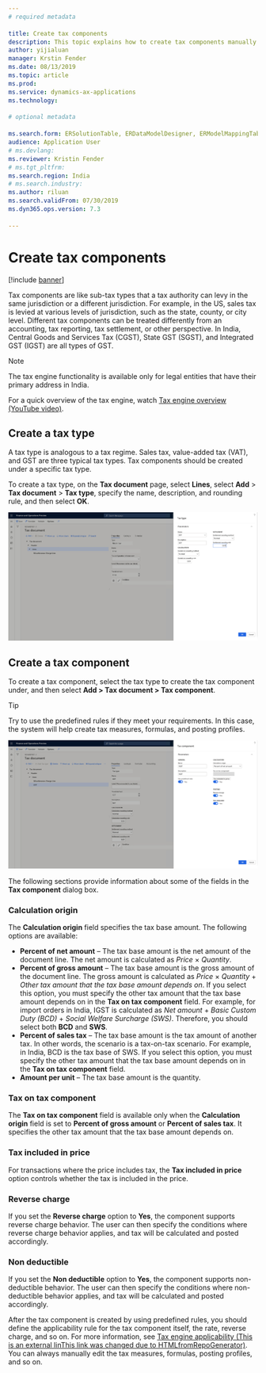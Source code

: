 ```yaml
---
# required metadata

title: Create tax components
description: This topic explains how to create tax components manually and by using predefined rules.
author: yijialuan
manager: Krstin Fender
ms.date: 08/13/2019
ms.topic: article
ms.prod: 
ms.service: dynamics-ax-applications
ms.technology: 

# optional metadata

ms.search.form: ERSolutionTable, ERDataModelDesigner, ERModelMappingTable
audience: Application User
# ms.devlang: 
ms.reviewer: Kristin Fender 
# ms.tgt_pltfrm: 
ms.search.region: India
# ms.search.industry: 
ms.author: riluan
ms.search.validFrom: 07/30/2019
ms.dyn365.ops.version: 7.3

---
```


# Create tax components

[!include [banner](../includes/banner.md)]

Tax components are like sub-tax types that a tax authority can levy in the same jurisdiction or a different jurisdiction. For example, in the US, sales tax is levied at various levels of jurisdiction, such as the state, county, or city level. Different tax components can be treated differently from an accounting, tax reporting, tax settlement, or other perspective. In India, Central Goods and Services Tax (CGST), State GST (SGST), and Integrated GST (IGST) are all types of GST.

> [!NOTE]
> The tax engine functionality is available only for legal entities that have their primary address in India.

For a quick overview of the tax engine, watch [Tax engine overview (YouTube video)](https://www.youtube.com/watch?v=jAFpEBOtNWI&feature=youtu.be).

## Create a tax type

A tax type is analogous to a tax regime. Sales tax, value-added tax (VAT), and GST are three typical tax types. Tax components should be created under a specific tax type.

To create a tax type, on the **Tax document** page, select **Lines**, select **Add** \> **Tax document** \> **Tax type**, specify the name, description, and rounding rule, and then select **OK**.

![Creating a tax type](media/GTE-Create-TaxType.png)

## Create a tax component

To create a tax component, select the tax type to create the tax component under, and then select **Add \> Tax document \> Tax component**.

> [!TIP]
> Try to use the predefined rules if they meet your requirements. In this case, the system will help create tax measures, formulas, and posting profiles.

![Creating a tax component](media/GTE-Create-TaxComponent.png)

The following sections provide information about some of the fields in the **Tax component** dialog box.

### Calculation origin

The **Calculation origin** field specifies the tax base amount. The following options are available:

- **Percent of net amount** – The tax base amount is the net amount of the document line. The net amount is calculated as *Price* × *Quantity*.
- **Percent of gross amount** – The tax base amount is the gross amount of the document line. The gross amount is calculated as *Price* × *Quantity* + *Other tax amount that the tax base amount depends on*. If you select this option, you must specify the other tax amount that the tax base amount depends on in the **Tax on tax component** field. For example, for import orders in India, IGST is calculated as *Net amount* + *Basic Custom Duty (BCD)* + *Social Welfare Surcharge (SWS)*. Therefore, you should select both **BCD** and **SWS**.
- **Percent of sales tax** – The tax base amount is the tax amount of another tax. In other words, the scenario is a tax-on-tax scenario. For example, in India, BCD is the tax base of SWS. If you select this option, you must specify the other tax amount that the tax base amount depends on in the **Tax on tax component** field.
- **Amount per unit** – The tax base amount is the quantity.

### Tax on tax component

The **Tax on tax component** field is available only when the **Calculation origin** field is set to **Percent of gross amount** or **Percent of sales tax**. It specifies the other tax amount that the tax base amount depends on.

### Tax included in price

For transactions where the price includes tax, the **Tax included in price** option controls whether the tax is included in the price.

### Reverse charge

If you set the **Reverse charge** option to **Yes**, the component supports reverse charge behavior. The user can then specify the conditions where reverse charge behavior applies, and tax will be calculated and posted accordingly.

### Non deductible

If you set the **Non deductible** option to **Yes**, the component supports non-deductible behavior. The user can then specify the conditions where non-deductible behavior applies, and tax will be calculated and posted accordingly.

After the tax component is created by using predefined rules, you should define the applicability rule for the tax component itself, the rate, reverse charge, and so on. For more information, see [Tax engine applicability (This is an external linThis link was changed due to HTMLfromRepoGenerator)](https://docs.wika.com/en-us/dynamics365/supply-chain/finance/general-ledger/tax-engine-applicability). You can always manually edit the tax measures, formulas, posting profiles, and so on.
